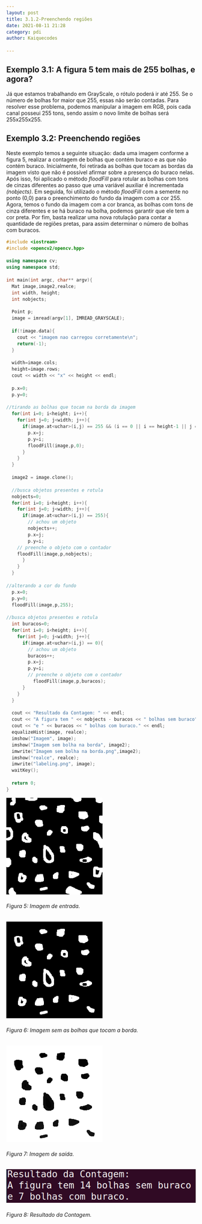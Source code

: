 ```yaml
---
layout: post
title: 3.1.2-Preenchendo regiões
date: 2021-08-11 21:28
category: pdi
author: Kaiquecodes

---
```


## Exemplo 3.1: A figura 5 tem mais de 255 bolhas, e agora?

Já que estamos trabalhando em GrayScale, o rótulo poderá ir até 255. Se o número de bolhas for maior que 255, essas não serão contadas. Para resolver esse problema, podemos manipular a imagem em RGB, pois cada canal posseui 255 tons, sendo assim o novo limite de bolhas será 255x255x255.

## Exemplo 3.2: Preenchendo regiões

Neste exemplo temos a seguinte situação: dada uma imagem conforme a figura 5, realizar a contagem de bolhas que contém buraco e as que não contém buraco. Inicialmente, foi retirada as bolhas que tocam as bordas da imagem visto que não é possível afirmar sobre a presença do buraco nelas. Após isso, foi aplicado o método _floodFill_ para rotular as bolhas com tons de cinzas diferentes ao passo que uma variável auxiliar é incrementada _(nobjects)_. Em seguida, foi utilizado o método _floodFill_ com a semente no ponto (0,0) para o preenchimento do fundo da imagem com a cor 255. Agora, temos o fundo da imagem com a cor branca, as bolhas com tons de cinza diferentes e se há buraco na bolha, podemos garantir que ele tem a cor preta. Por fim, basta realizar uma nova rotulação para contar a quantidade de regiões pretas, para assim determinar o número de bolhas com buracos.

~~~c++
#include <iostream>
#include <opencv2/opencv.hpp>

using namespace cv;
using namespace std;

int main(int argc, char** argv){
  Mat image,image2,realce;
  int width, height;
  int nobjects;
  
  Point p;
  image = imread(argv[1], IMREAD_GRAYSCALE);
  
  if(!image.data){
    cout << "imagem nao carregou corretamente\n";
    return(-1);
  }

  width=image.cols;
  height=image.rows;
  cout << width << "x" << height << endl;

  p.x=0;
  p.y=0;

//tirando as bolhas que tocam na borda da imagem
  for(int i=0; i<height; i++){
    for(int j=0; j<width; j++){
      if(image.at<uchar>(i,j) == 255 && (i == 0 || i == height-1 || j == 0 || j == width-1)){
        p.x=j;
        p.y=i;
        floodFill(image,p,0);
      } 
    }
  }

  image2 = image.clone();

  //busca objetos presentes e rotula
  nobjects=0;
  for(int i=0; i<height; i++){
    for(int j=0; j<width; j++){
      if(image.at<uchar>(i,j) == 255){
        // achou um objeto
        nobjects++;
        p.x=j;
        p.y=i;
  	// preenche o objeto com o contador
	floodFill(image,p,nobjects);
      }
    }
  }

//alterando a cor do fundo
  p.x=0;
  p.y=0;
  floodFill(image,p,255);

//busca objetos presentes e rotula
  int buracos=0;
  for(int i=0; i<height; i++){
    for(int j=0; j<width; j++){
      if(image.at<uchar>(i,j) == 0){
        // achou um objeto
        buracos++;
        p.x=j;
        p.y=i;
  		// preenche o objeto com o contador
		  floodFill(image,p,buracos);
      }
    }
  }
  
  cout << "Resultado da Contagem: " << endl;
  cout << "A figura tem " << nobjects - buracos << " bolhas sem buraco" << endl;
  cout << "e " << buracos << " bolhas com buraco." << endl;
  equalizeHist(image, realce);
  imshow("Imagem", image);
  imshow("Imagem sem bolha na borda", image2);
  imwrite("Imagem sem bolha na borda.png",image2);
  imshow("realce", realce);
  imwrite("labeling.png", image);
  waitKey();

  return 0;
} 
~~~

![bolhas](gitbook/images/bolhas.png)
###### Figura 5: Imagem de entrada.

![bolhas](gitbook/images/sem-borda.png)
###### Figura 6: Imagem sem as bolhas que tocam a borda.

![imagem-saída](gitbook/images/labeling.png)
###### Figura 7: Imagem de saída.

![resultado](gitbook/images/saida.png)
###### Figura 8: Resultado da Contagem.
